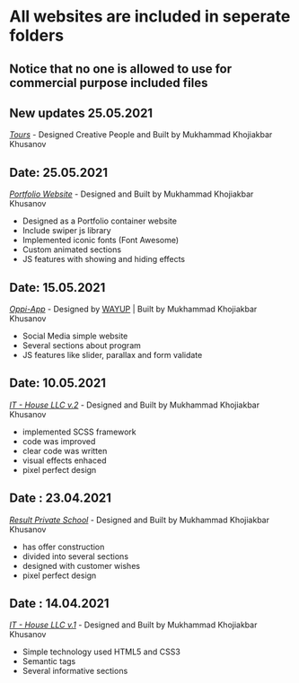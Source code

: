 # All websites are included in seperate folders

## Notice that no one is allowed to use for commercial purpose included files

New updates 25.05.2021
---
*[Tours](https://tours-khusanov-m-r.netlify.app/)* - Designed Creative People and Built by Mukhammad Khojiakbar Khusanov

Date: 25.05.2021
---
*[Portfolio Website](https://khusanov-m-r.netlify.app/)* - Designed and Built by Mukhammad Khojiakbar Khusanov

- Designed as a Portfolio container website
- Include swiper js library
- Implemented iconic fonts (Font Awesome)
- Custom animated sections
- JS features with showing and hiding effects


Date: 15.05.2021
---
*[Oppi-App](https://oppai.netlify.app/)* - Designed by [WAYUP](https://wayup.in/) | Built by Mukhammad Khojiakbar Khusanov

- Social Media simple website
- Several sections about program
- JS features like slider, parallax and form validate

Date: 10.05.2021
---
*[IT - House LLC v.2](https://it-house-llc.netlify.app/)* - Designed and Built by Mukhammad Khojiakbar Khusanov

- implemented SCSS framework
- code was improved
- clear code was written
- visual effects enhaced
- pixel perfect design

Date : 23.04.2021
---
*[Result Private School](https://result-private-school.netlify.app/)* - Designed and Built by Mukhammad Khojiakbar Khusanov

- has offer construction
- divided into several sections
- designed with customer wishes
- pixel perfect design

Date : 14.04.2021
---
*[IT - House LLC v.1](https://607cff8839599b8906421dba--it-house-llc.netlify.app/)* - Designed and Built by Mukhammad Khojiakbar Khusanov

- Simple technology used HTML5 and CSS3
- Semantic tags
- Several informative sections
